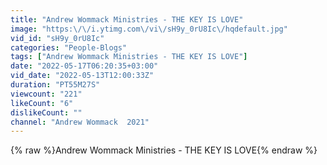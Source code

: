 ```yaml
---
title: "Andrew Wommack Ministries - THE KEY IS LOVE"
image: "https:\/\/i.ytimg.com\/vi\/sH9y_0rU8Ic\/hqdefault.jpg"
vid_id: "sH9y_0rU8Ic"
categories: "People-Blogs"
tags: ["Andrew Wommack Ministries - THE KEY IS LOVE"]
date: "2022-05-17T06:20:35+03:00"
vid_date: "2022-05-13T12:00:33Z"
duration: "PT55M27S"
viewcount: "221"
likeCount: "6"
dislikeCount: ""
channel: "Andrew Wommack  2021"
---
```

{% raw %}Andrew Wommack Ministries - THE KEY IS LOVE{% endraw %}

